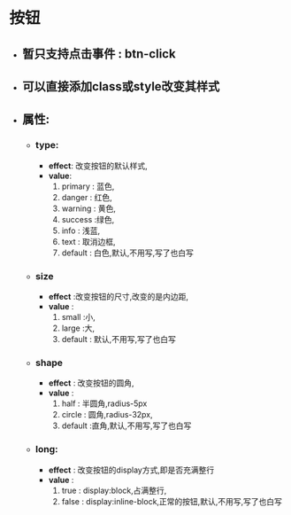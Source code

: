 # 按钮 
* ## 暂只支持点击事件 : btn-click
* ## 可以直接添加class或style改变其样式
* ## 属性:
  + ### type:
    - **effect**: 改变按钮的默认样式,
    - **value**:
      1. primary : 蓝色,
      2. danger : 红色,
      3. warning : 黄色,
      4. success :绿色,
      5. info : 浅蓝,
      6. text : 取消边框,
      7. default : 白色,默认,不用写,写了也白写
  + ### size
    - **effect** :改变按钮的尺寸,改变的是内边距,
    - **value** :
      1. small :小,
      2. large :大,
      3. default : 默认,不用写,写了也白写

  + ### shape
    - **effect** : 改变按钮的圆角,
    - **value** :
      1. half : 半圆角,radius-5px
      2. circle : 圆角,radius-32px,
      3. default :直角,默认,不用写,写了也白写
  + ### long:
    - **effect** : 改变按钮的display方式,即是否充满整行
    - **value** : 
      1. true : display:block,占满整行,
      2. false : display:inline-block,正常的按钮,默认,不用写,写了也白写

